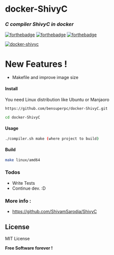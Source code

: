 # docker-ShivyC

### _C compiler ShivyC in docker_
 [![forthebadge](https://forthebadge.com/images/badges/built-with-love.svg)](https://forthebadge.com) [![forthebadge](https://forthebadge.com/images/badges/powered-by-jeffs-keyboard.svg)](https://forthebadge.com) [![forthebadge](https://forthebadge.com/images/badges/contains-cat-gifs.svg)](https://forthebadge.com)

[![docker-shivyc](https://github.com/bensuperpc/docker-ShivyC/actions/workflows/main.yml/badge.svg)](https://github.com/bensuperpc/docker-ShivyC/actions/workflows/main.yml)

# New Features !

  - Makefile and improve image size

#### Install
You need Linux distribution like Ubuntu or Manjaoro

```sh
https://github.com/bensuperpc/docker-ShivyC.git
```
```sh
cd docker-ShivyC
```
#### Usage

```sh
./compiler.sh make (where project to build)
```
#### Build
```sh
make linux/amd64
```

### Todos

 - Write Tests
 - Continue dev. :D

### More info : 
- https://github.com/ShivamSarodia/ShivyC

License
----

MIT License


**Free Software forever !**
   
 
